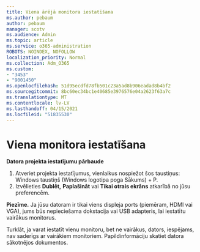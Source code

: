```yaml
---
title: Viena ārējā monitora iestatīšana
ms.author: pebaum
author: pebaum
manager: scotv
ms.audience: Admin
ms.topic: article
ms.service: o365-administration
ROBOTS: NOINDEX, NOFOLLOW
localization_priority: Normal
ms.collection: Adm_O365
ms.custom:
- "3453"
- "9001450"
ms.openlocfilehash: 51d95ecdfd78fb501c23a5ad8b906eadad8b4bf2
ms.sourcegitcommit: 8bc60ec34bc1e40685e3976576e04a2623f63a7c
ms.translationtype: MT
ms.contentlocale: lv-LV
ms.lasthandoff: 04/15/2021
ms.locfileid: "51835530"
---
```

# <a name="set-up-one-monitor"></a>Viena monitora iestatīšana

**Datora projekta iestatījumu pārbaude**

1. Atveriet projekta iestatījumus, vienlaikus nospiežot šos taustiņus: Windows taustiņš (Windows logotipa poga Sākums) + P.
2. Izvēlieties **Dublēt,** **Paplašināt** vai **Tikai otrais ekrāns** atkarībā no jūsu preferencēm.

**Piezīme.** Ja jūsu datoram ir tikai viens displeja ports (piemēram, HDMI vai VGA), jums būs nepieciešama dokstacija vai USB adapteris, lai iestatītu vairākus monitorus.

Turklāt, ja varat iestatīt vienu monitoru, bet ne vairākus, dators, iespējams, nav saderīgs ar vairākiem monitoriem. Papildinformāciju skatiet datora sākotnējos dokumentos.